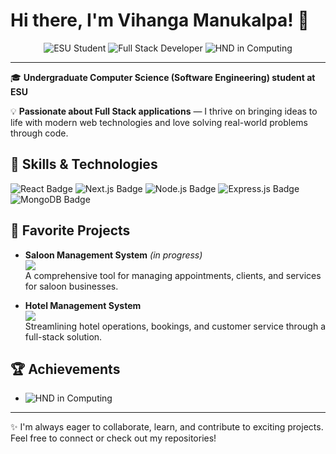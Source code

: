 # Hi there, I'm Vihanga Manukalpa! 👋

<!-- Badges Section -->
<p align="center">
  <img src="https://img.shields.io/badge/Undergraduate%20at-ESU-blue?style=flat-square" alt="ESU Student"/>
  <img src="https://img.shields.io/badge/Full%20Stack%20Developer-React,%20Node,%20MongoDB-green?style=flat-square" alt="Full Stack Developer"/>
  <img src="https://img.shields.io/badge/HND%20in%20Computing-ESU-orange?style=flat-square" alt="HND in Computing"/>
</p>

---

🎓 **Undergraduate Computer Science (Software Engineering) student at ESU**

💡 **Passionate about Full Stack applications** — I thrive on bringing ideas to life with modern web technologies and love solving real-world problems through code.

## 🚀 Skills & Technologies

<p>
  <img src="https://img.shields.io/badge/React-61DAFB?logo=react&logoColor=white&style=for-the-badge" alt="React Badge"/>
  <img src="https://img.shields.io/badge/Next.js-000?logo=nextdotjs&logoColor=white&style=for-the-badge" alt="Next.js Badge"/>
  <img src="https://img.shields.io/badge/Node.js-339933?logo=node.js&logoColor=white&style=for-the-badge" alt="Node.js Badge"/>
  <img src="https://img.shields.io/badge/Express.js-000?logo=express&logoColor=white&style=for-the-badge" alt="Express.js Badge"/>
  <img src="https://img.shields.io/badge/MongoDB-47A248?logo=mongodb&logoColor=white&style=for-the-badge" alt="MongoDB Badge"/>
</p>

## 🌟 Favorite Projects

- **Saloon Management System** *(in progress)*  
  <img src="https://img.shields.io/badge/Project-Active-brightgreen?style=flat-square"/>  
  A comprehensive tool for managing appointments, clients, and services for saloon businesses.

- **Hotel Management System**  
  <img src="https://img.shields.io/badge/Project-Finished-blue?style=flat-square"/>  
  Streamlining hotel operations, bookings, and customer service through a full-stack solution.

## 🏆 Achievements

- <img src="https://img.shields.io/badge/HND%20in%20Computing-ESU-orange?style=flat-square" alt="HND in Computing"/>  

---

✨ I'm always eager to collaborate, learn, and contribute to exciting projects.  
Feel free to connect or check out my repositories!

<!-- Social links (add yours below if you want!) 
<p align="center">
  <a href="https://linkedin.com/in/YOURUSERNAME"><img src="https://img.shields.io/badge/LinkedIn-blue?logo=linkedin&logoColor=white&style=for-the-badge" alt="LinkedIn"/></a>
  <a href="https://twitter.com/YOURUSERNAME"><img src="https://img.shields.io/badge/Twitter-1DA1F2?logo=twitter&logoColor=white&style=for-the-badge" alt="Twitter"/></a>
  <a href="https://yourportfolio.com"><img src="https://img.shields.io/badge/Portfolio-000?logo=firefox&logoColor=white&style=for-the-badge" alt="Portfolio"/></a>
</p>
-->
